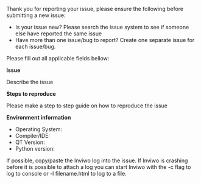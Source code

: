 Thank you for reporting your issue, please ensure the following before submitting a new issue:
* Is your issue new? Please search the issue system to see if someone else have reported the same issue
* Have more than one issue/bug to report? Create one separate issue for each issue/bug.

Please fill out all applicable fields bellow:

**Issue**

Describe the issue

**Steps to reproduce**

Please make a step to step guide on how to reproduce the issue

**Environment information**
* Operating System:
* Compiler/IDE:
* QT Version:
* Python version: 

If possible, copy/paste the Inviwo log into the issue. If Inviwo is crashing before it is possible to attach a log you can start Inviwo with the -c flag to log to console or -l filename.html to log to a file.
